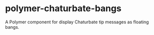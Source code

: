 # polymer-chaturbate-bangs
A Polymer component for display Chaturbate tip messages as floating bangs.
